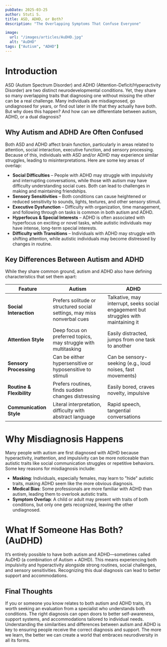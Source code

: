 ```yaml
---
pubDate: 2025-03-25
author: Stuti S.
title: ASD, ADHD, or Both?
description: "The Overlapping Symptoms That Confuse Everyone"

image:
  url: "/images/articles/AuDHD.jpg"
  alt: "AuDHD"
tags: ["Autism", "ADHD"]
---
```

 
# Introduction
ASD (Autism Spectrum Disorder) and ADHD (Attention-Deficit/Hyperactivity Disorder) are two distinct neurodevelopmental conditions. Yet, they share so many overlapping traits that diagnosing one without missing the other can be a real challenge. Many individuals are misdiagnosed, go undiagnosed for years, or find out later in life that they actually have both. But why does this happen? And how can we differentiate between autism, ADHD, or a dual diagnosis?

## Why Autism and ADHD Are Often Confused
Both ASD and ADHD affect brain function, particularly in areas related to attention, social interaction, executive function, and sensory processing. Because of this, individuals with ASD and/or ADHD may experience similar struggles, leading to misinterpretations. Here are some key areas of overlap:
- **Social Difficulties** – People with ADHD may struggle with impulsivity and interrupting conversations, while those with autism may have difficulty understanding social cues. Both can lead to challenges in making and maintaining friendships.
- **Sensory Sensitivities** – Both conditions can cause heightened or reduced sensitivity to sounds, lights, textures, and other sensory stimuli.
- **Executive Dysfunction** – Difficulty with organization, time management, and following through on tasks is common in both autism and ADHD.
- **Hyperfocus & Special Interests** – ADHD is often associated with hyperfocus on exciting or novel tasks, while autistic individuals may have intense, long-term special interests.
- **Difficulty with Transitions** – Individuals with ADHD may struggle with shifting attention, while autistic individuals may become distressed by changes in routine.

## Key Differences Between Autism and ADHD
While they share common ground, autism and ADHD also have defining characteristics that set them apart:

| Feature               | Autism                                                                 | ADHD                                                       |
|-----------------------|-----------------------------------------------------------------------|------------------------------------------------------------|
| **Social Interaction** | Prefers solitude or structured social settings, may miss nonverbal cues | Talkative, may interrupt, seeks social engagement but struggles with maintaining it |
| **Attention Style**    | Deep focus on preferred topics, may struggle with multitasking      | Easily distracted, jumps from one task to another          |
| **Sensory Processing** | Can be either hypersensitive or hyposensitive to stimuli            | Can be sensory-seeking (e.g., loud noises, fast movements) |
| **Routine & Flexibility** | Prefers routines, finds sudden changes distressing              | Easily bored, craves novelty, impulsive                    |
| **Communication Style**  | Literal interpretation, difficulty with abstract language        | Rapid speech, tangential conversations                     |

# Why Misdiagnosis Happens
Many people with autism are first diagnosed with ADHD because hyperactivity, inattention, and impulsivity can be more noticeable than autistic traits like social communication struggles or repetitive behaviors. Some key reasons for misdiagnosis include:
- **Masking**: Individuals, especially females, may learn to "hide" autistic traits, making ADHD seem like the more obvious diagnosis.
- **Medical Bias**: Some professionals are more familiar with ADHD than autism, leading them to overlook autistic traits.
- **Symptom Overlap**: A child or adult may present with traits of both conditions, but only one gets recognized, leaving the other undiagnosed.

# What If Someone Has Both? (AuDHD)
It’s entirely possible to have both autism and ADHD—sometimes called AuDHD (a combination of Autism + ADHD). This means experiencing both impulsivity and hyperactivity alongside strong routines, social challenges, and sensory sensitivities. Recognizing this dual diagnosis can lead to better support and accommodations.
## Final Thoughts
If you or someone you know relates to both autism and ADHD traits, it’s worth seeking an evaluation from a specialist who understands both conditions. The right diagnosis can open doors to better self-awareness, support systems, and accommodations tailored to individual needs.
Understanding the similarities and differences between autism and ADHD is key to ensuring people receive the correct diagnosis and support. The more we learn, the better we can create a world that embraces neurodiversity in all its forms.
